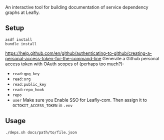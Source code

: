 An interactive tool for building documentation of service dependency graphs at Leafly.

## Setup
```
asdf install
bundle install
```

https://help.github.com/en/github/authenticating-to-github/creating-a-personal-access-token-for-the-command-line
Generate a Github personal access token with OAuth scopes of (perhaps too much?):
* `read:gpg_key`
* `read:org`
* `read:public_key`
* `read:repo_hook`
* `repo`
* `user`
Make sure you Enable SSO for Leafly-com.
Then assign it to `OCTOKIT_ACCESS_TOKEN` in `.env`

## Usage
`./deps.sh docs/path/to/file.json`
